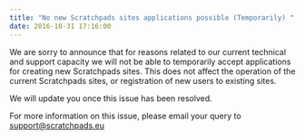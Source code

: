 ```yaml
---
title: "No new Scratchpads sites applications possible (Temporarily) "
date: 2016-10-31 17:16:00
---
```


We are sorry to announce that for reasons related to our current technical and support capacity we will not be able to temporarily accept applications for creating new Scratchpads sites. This does not affect the operation of the current Scratchpads sites, or registration of new users to existing sites.

We will update you once this issue has been resolved.

For more information on this issue, please email your query to support@scratchpads.eu

